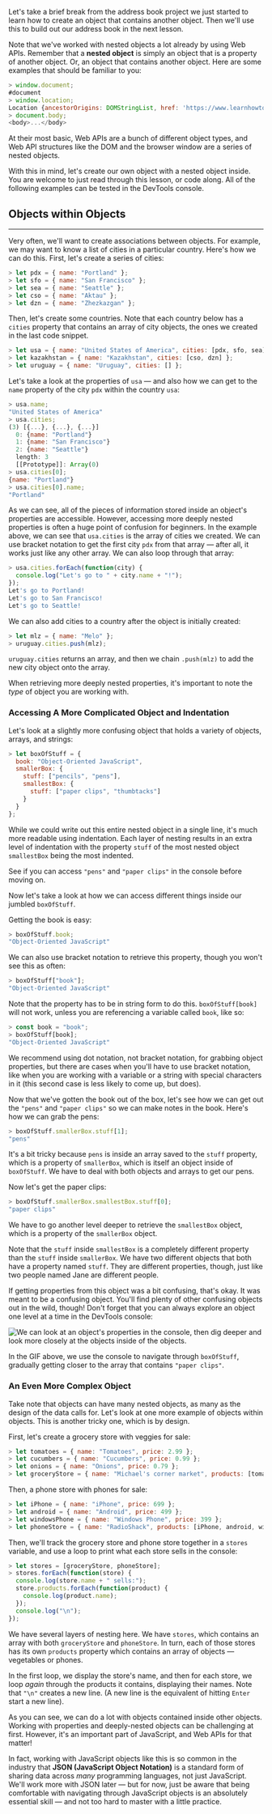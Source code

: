 Let's take a brief break from the address book project we just started to learn how to create an object that contains another object. Then we'll use this to build out our address book in the next lesson.

Note that we've worked with nested objects a lot already by using Web APIs. Remember that a **nested object** is simply an object that is a property of another object. Or, an object that contains another object. Here are some examples that should be familiar to you:

```js
> window.document;
#document
> window.location;
Location {ancestorOrigins: DOMStringList, href: 'https://www.learnhowtoprogram.com/', origin: 'https://www.learnhowtoprogram.com', protocol: 'https:', host: 'www.learnhowtoprogram.com', …}
> document.body;
<body>...</body>
```

At their most basic, Web APIs are a bunch of different object types, and Web API structures like the DOM and the browser window are a series of nested objects. 

With this in mind, let's create our own object with a nested object inside. You are welcome to just read through this lesson, or code along. All of the following examples can be tested in the DevTools console. 

## Objects within Objects
---

Very often, we'll want to create associations between objects. For example, we may want to know a list of cities in a particular country. Here's how we can do this. First, let's create a series of cities:

```javascript
> let pdx = { name: "Portland" };
> let sfo = { name: "San Francisco" };
> let sea = { name: "Seattle" };
> let cso = { name: "Aktau" };
> let dzn = { name: "Zhezkazgan" };
```

Then, let's create some countries. Note that each country below has a `cities` property that contains an array of city objects, the ones we created in the last code snippet.

```js
> let usa = { name: "United States of America", cities: [pdx, sfo, sea] };
> let kazakhstan = { name: "Kazakhstan", cities: [cso, dzn] };
> let uruguay = { name: "Uruguay", cities: [] };
```

Let's take a look at the properties of `usa` — and also how we can get to the `name` property of the city `pdx` within the country `usa`:

```js
> usa.name;
"United States of America"
> usa.cities;
(3) [{...}, {...}, {...}]
  0: {name: "Portland"}
  1: {name: "San Francisco"}
  2: {name: "Seattle"}
  length: 3
  [[Prototype]]: Array(0)
> usa.cities[0];
{name: "Portland"}
> usa.cities[0].name;
"Portland"
```

As we can see, all of the pieces of information stored inside an object's properties are accessible. However, accessing more deeply nested properties is often a huge point of confusion for beginners. In the example above, we can see that `usa.cities` is the array of cities we created. We can use bracket notation to get the first city `pdx` from that array — after all, it works just like any other array. We can also loop through that array:

```javascript
> usa.cities.forEach(function(city) {
  console.log("Let's go to " + city.name + "!");
});
Let's go to Portland!
Let's go to San Francisco!
Let's go to Seattle!
```

We can also add cities to a country after the object is initially created:

```javascript
> let mlz = { name: "Melo" };
> uruguay.cities.push(mlz);
```

`uruguay.cities` returns an array, and then we chain `.push(mlz)` to add the new city object onto the array.

When retrieving more deeply nested properties, it's important to note the _type_ of object you are working with. 

### Accessing A More Complicated Object and Indentation

Let's look at a slightly more confusing object that holds a variety of objects, arrays, and strings:

```js
> let boxOfStuff = {
  book: "Object-Oriented JavaScript",
  smallerBox: {
    stuff: ["pencils", "pens"],
    smallestBox: {
      stuff: ["paper clips", "thumbtacks"]
    }
  }
};
```

While we could write out this entire nested object in a single line, it's much more readable using indentation. Each layer of nesting results in an extra level of indentation with the property `stuff` of the most nested object `smallestBox` being the most indented.

See if you can access `"pens"` and `"paper clips"` in the console before moving on.

Now let's take a look at how we can access different things inside our jumbled `boxOfStuff`.

Getting the book is easy:

```js
> boxOfStuff.book;
"Object-Oriented JavaScript"
```

We can also use bracket notation to retrieve this property, though you won't see this as often:

```js
> boxOfStuff["book"];
"Object-Oriented JavaScript"
```

Note that the property has to be in string form to do this. `boxOfStuff[book]` will not work, unless you are referencing a variable called `book`, like so:

```js
> const book = "book";
> boxOfStuff[book];
"Object-Oriented JavaScript"
```

We recommend using dot notation, not bracket notation, for grabbing object properties, but there are cases when you'll have to use bracket notation, like when you are working with a variable or a string with special characters in it (this second case is less likely to come up, but does).

Now that we've gotten the book out of the box, let's see how we can get out the `"pens"` and `"paper clips"` so we can make notes in the book. Here's how we can grab the pens:

```js
> boxOfStuff.smallerBox.stuff[1];
"pens"
```

It's a bit tricky because `pens` is inside an array saved to the `stuff` property, which is a property of `smallerBox`, which is itself an object inside of `boxOfStuff`. We have to deal with both objects and arrays to get our pens.

Now let's get the paper clips:

```js
> boxOfStuff.smallerBox.smallestBox.stuff[0];
"paper clips"
```

We have to go another level deeper to retrieve the `smallestBox` object, which is a property of the `smallerBox` object. 

Note that the `stuff` inside `smallestBox` is a completely different property than the `stuff` inside `smallerBox`. We have two different objects that both have a property named `stuff`. They are different properties, though, just like two people named Jane are different people.

If getting properties from this object was a bit confusing, that's okay. It was meant to be a confusing object. You'll find plenty of other confusing objects out in the wild, though! Don't forget that you can always explore an object one level at a time in the DevTools console:

![We can look at an object's properties in the console, then dig deeper and look more closely at the objects inside of the objects.](https://learnhowtoprogram.s3.us-west-2.amazonaws.com/Intermediate+JavaScript/Object-Oriented-JavaScript-2020/exploring-an-object.gif)

In the GIF above, we use the console to navigate through `boxOfStuff`, gradually getting closer to the array that contains `"paper clips"`.

### An Even More Complex Object

Take note that objects can have many nested objects, as many as the design of the data calls for. Let's look at one more example of objects within objects. This is another tricky one, which is by design. 

First, let's create a grocery store with veggies for sale:

```javascript
> let tomatoes = { name: "Tomatoes", price: 2.99 };
> let cucumbers = { name: "Cucumbers", price: 0.99 };
> let onions = { name: "Onions", price: 0.79 };
> let groceryStore = { name: "Michael's corner market", products: [tomatoes, cucumbers, onions] };
```

Then, a phone store with phones for sale:

```js
> let iPhone = { name: "iPhone", price: 699 };
> let android = { name: "Android", price: 499 };
> let windowsPhone = { name: "Windows Phone", price: 399 };
> let phoneStore = { name: "RadioShack", products: [iPhone, android, windowsPhone] };
```

Then, we'll track the grocery store and phone store together in a `stores` variable, and use a loop to print what each store sells in the console:

```js
> let stores = [groceryStore, phoneStore];
> stores.forEach(function(store) {
  console.log(store.name + " sells:");
  store.products.forEach(function(product) {
    console.log(product.name);
  });
  console.log("\n");
});
```

We have several layers of nesting here. We have `stores`, which contains an array with both `groceryStore` and `phoneStore`. In turn, each of those stores has its own `products` property which contains an array of objects — vegetables or phones.

In the first loop, we display the store's name, and then for each store, we loop _again_ through the products it contains, displaying their names. Note that `"\n"` creates a new line. (A new line is the equivalent of hitting `Enter` start a new line).

As you can see, we can do a lot with objects contained inside other objects. Working with properties and deeply-nested objects can be challenging at first. However, it's an important part of JavaScript, and Web APIs for that matter! 

In fact, working with JavaScript objects like this is so common in the industry that **JSON (JavaScript Object Notation)** is a standard form of sharing data across _many_ programming languages, not just JavaScript. We'll work more with JSON later — but for now, just be aware that being comfortable with navigating through JavaScript objects is an absolutely essential skill — and not too hard to master with a little practice.
